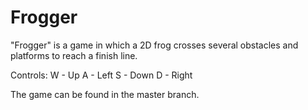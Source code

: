# Frogger

"Frogger" is a game in which a 2D frog crosses several obstacles and platforms to reach a finish line.

Controls:
W - Up
A - Left
S - Down
D - Right

The game can be found in the master branch.
